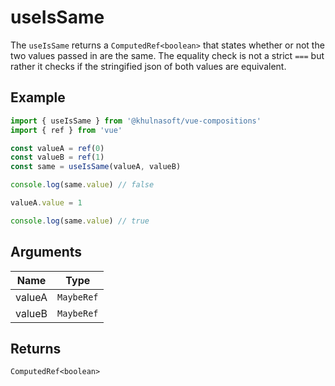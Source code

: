 # useIsSame
The `useIsSame` returns a `ComputedRef<boolean>` that states whether or not the two values passed in are the same. The equality check is not a strict `===` but rather it checks if the stringified json of both values are equivalent. 

## Example
```typescript
import { useIsSame } from '@khulnasoft/vue-compositions'
import { ref } from 'vue'

const valueA = ref(0)
const valueB = ref(1)
const same = useIsSame(valueA, valueB)

console.log(same.value) // false

valueA.value = 1

console.log(same.value) // true
```

## Arguments
| Name      | Type                           |
|-----------|--------------------------------|
| valueA    | `MaybeRef`                     |
| valueB    | `MaybeRef`                     |


## Returns
`ComputedRef<boolean>`